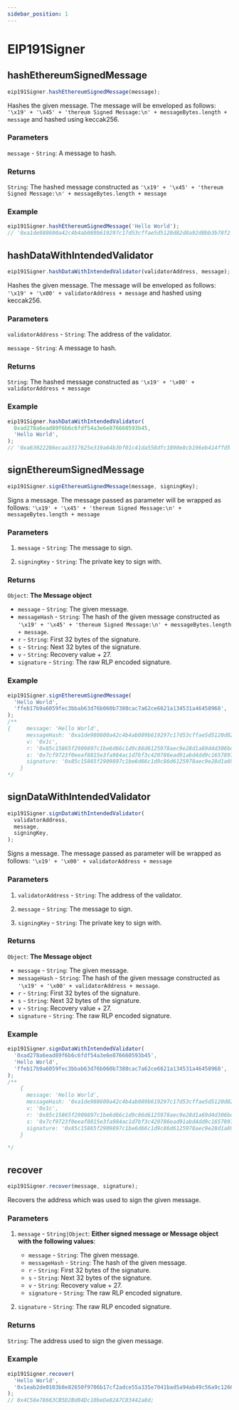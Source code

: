 ```yaml
---
sidebar_position: 1
---
```


# EIP191Signer

## hashEthereumSignedMessage

```javascript
eip191Signer.hashEthereumSignedMessage(message);
```

Hashes the given message. The message will be enveloped as follows: `'\x19' + '\x45' + 'thereum Signed Message:\n' + messageBytes.length + message` and hashed using keccak256.

### Parameters

`message` - `String`: A message to hash.

### Returns

`String`: The hashed message constructed as `'\x19' + '\x45' + 'thereum Signed Message:\n' + messageBytes.length + message`

### Example

```javascript
eip191Signer.hashEthereumSignedMessage('Hello World');
// '0xa1de988600a42c4b4ab089b619297c17d53cffae5d5120d82d8a92d0bb3b78f2';
```

## hashDataWithIntendedValidator

```javascript
eip191Signer.hashDataWithIntendedValidator(validatorAddress, message);
```

Hashes the given message. The message will be enveloped as follows: `'\x19' + '\x00' + validatorAddress + message` and hashed using keccak256.

### Parameters

`validatorAddress` - `String`: The address of the validator.

`message` - `String`: A message to hash.

### Returns

`String`: The hashed message constructed as `'\x19' + '\x00' + validatorAddress + message`

### Example

```javascript
eip191Signer.hashDataWithIntendedValidator(
  0xad278a6ead89f6b6c6fdf54a3e6e876660593b45,
  'Hello World',
);
// '0xa63022286ecaa3317625e319a64b3bf01c41da558dfc1890e8cb196eb414ffd5';
```

## signEthereumSignedMessage

```javascript
eip191Signer.signEthereumSignedMessage(message, signingKey);
```

Signs a message. The message passed as parameter will be wrapped as follows: `'\x19' + '\x45' + 'thereum Signed Message:\n' + messageBytes.length + message`

### Parameters

1. `message` - `String`: The message to sign.

2. `signingKey` - `String`: The private key to sign with.

### Returns

`Object`: **The Message object**

- `message` - `String`: The given message.
- `messageHash` - `String`: The hash of the given message constructed as `'\x19' + '\x45' + 'thereum Signed Message:\n' + messageBytes.length + message`.
- `r` - `String`: First 32 bytes of the signature.
- `s` - `String`: Next 32 bytes of the signature.
- `v` - `String`: Recovery value + 27.
- `signature` - `String`: The raw RLP encoded signature.

### Example

```javascript
eip191Signer.signEthereumSignedMessage(
  'Hello World',
  'ffeb17b9a6059fec3bbab63d76b060b7380cac7a62ce6621a134531a46458968',
);
/**
{     message: 'Hello World',
      messageHash: '0xa1de988600a42c4b4ab089b619297c17d53cffae5d5120d82d8a92d0bb3b78f2',
      v: '0x1c',
      r: '0x85c15865f2909897c1be6d66c1d9c86d6125978aec9e28d1a69d4d306bde694f',
      s: '0x7cf9723f0eeaf8815e3fa984ac1d7bf3c420786ead91abd4dd9c1657897efec1',
      signature: '0x85c15865f2909897c1be6d66c1d9c86d6125978aec9e28d1a69d4d306bde694f7cf9723f0eeaf8815e3fa984ac1d7bf3c420786ead91abd4dd9c1657897efec11c'
    }
*/
```

## signDataWithIntendedValidator

```javascript
eip191Signer.signDataWithIntendedValidator(
  validatorAddress,
  message,
  signingKey,
);
```

Signs a message. The message passed as parameter will be wrapped as follows: `'\x19' + '\x00' + validatorAddress + message`

### Parameters

1. `validatorAddress` - `String`: The address of the validator.

2. `message` - `String`: The message to sign.

3. `signingKey` - `String`: The private key to sign with.

### Returns

`Object`: **The Message object**

- `message` - `String`: The given message.
- `messageHash` - `String`: The hash of the given message constructed as `'\x19' + '\x00' + validatorAddress + message`.
- `r` - `String`: First 32 bytes of the signature.
- `s` - `String`: Next 32 bytes of the signature.
- `v` - `String`: Recovery value + 27.
- `signature` - `String`: The raw RLP encoded signature.

### Example

```javascript
eip191Signer.signDataWithIntendedValidator(
  '0xad278a6ead89f6b6c6fdf54a3e6e876660593b45',
  'Hello World',
  'ffeb17b9a6059fec3bbab63d76b060b7380cac7a62ce6621a134531a46458968',
);
/**
    {
      message: 'Hello World',
      messageHash: '0xa1de988600a42c4b4ab089b619297c17d53cffae5d5120d82d8a92d0bb3b78f2',
      v: '0x1c',
      r: '0x85c15865f2909897c1be6d66c1d9c86d6125978aec9e28d1a69d4d306bde694f',
      s: '0x7cf9723f0eeaf8815e3fa984ac1d7bf3c420786ead91abd4dd9c1657897efec1',
      signature: '0x85c15865f2909897c1be6d66c1d9c86d6125978aec9e28d1a69d4d306bde694f7cf9723f0eeaf8815e3fa984ac1d7bf3c420786ead91abd4dd9c1657897efec11c'
    }

*/
```

## recover

```javascript
eip191Signer.recover(message, signature);
```

Recovers the address which was used to sign the given message.

### Parameters

1. `message` - `String|Object`: **Either signed message or Message object with the following values**:

   - `message` - `String`: The given message.
   - `messageHash` - `String`: The hash of the given message.
   - `r` - `String`: First 32 bytes of the signature.
   - `s` - `String`: Next 32 bytes of the signature.
   - `v` - `String`: Recovery value + 27.
   - `signature` - `String`: The raw RLP encoded signature.

2. `signature` - `String`: The raw RLP encoded signature.

### Returns

`String`: The address used to sign the given message.

### Example

```javascript
eip191Signer.recover(
  'Hello World',
  '0x1eab2de0103b8e82650f9706b17cf2adce55a335e7041bad5a94ab49c56a9c12662e80a369ffa2a6a77fbeaad1f32653cbd74860c8fbc999b1fc47b8d1cb7d931c',
);
// 0x4C58e78663CB5D2Bd84Dc10beDe82A7C83442a8d;
```
